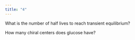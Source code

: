 ```yaml
---
title: "4"
---
```

What is the number of half lives to reach transient equilibrium?

How many chiral centers does glucose have?

